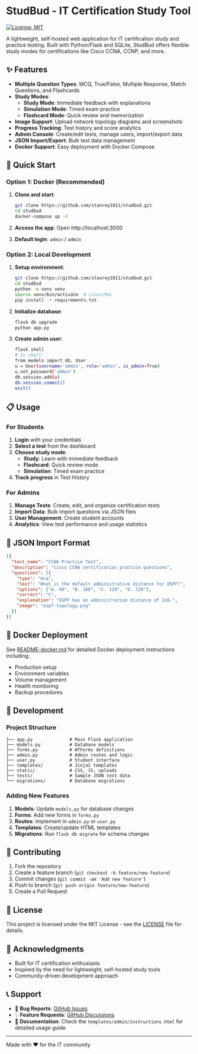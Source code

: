 # StudBud - IT Certification Study Tool

[![License: MIT](https://img.shields.io/badge/License-MIT-yellow.svg)](https://opensource.org/licenses/MIT)

A lightweight, self-hosted web application for IT certification study and practice testing. Built with Python/Flask and SQLite, StudBud offers flexible study modes for certifications like Cisco CCNA, CCNP, and more.

## ✨ Features

- **Multiple Question Types**: MCQ, True/False, Multiple Response, Match Questions, and Flashcards
- **Study Modes**:
  - **Study Mode**: Immediate feedback with explanations
  - **Simulation Mode**: Timed exam practice
  - **Flashcard Mode**: Quick review and memorization
- **Image Support**: Upload network topology diagrams and screenshots
- **Progress Tracking**: Test history and score analytics
- **Admin Console**: Create/edit tests, manage users, import/export data
- **JSON Import/Export**: Bulk test data management
- **Docker Support**: Easy deployment with Docker Compose

## 🚀 Quick Start

### Option 1: Docker (Recommended)

1. **Clone and start**:
   ```bash
   git clone https://github.com/stanrey1011/studbud.git
   cd studbud
   docker-compose up -d
   ```

2. **Access the app**: Open http://localhost:3000
3. **Default login**: `admin` / `admin`

### Option 2: Local Development

1. **Setup environment**:
   ```bash
   git clone https://github.com/stanrey1011/studbud.git
   cd studbud
   python -m venv venv
   source venv/bin/activate  # Linux/Mac
   pip install -r requirements.txt
   ```

2. **Initialize database**:
   ```bash
   flask db upgrade
   python app.py
   ```

3. **Create admin user**:
   ```bash
   flask shell
   # In shell:
   from models import db, User
   u = User(username='admin', role='admin', is_admin=True)
   u.set_password('admin')
   db.session.add(u)
   db.session.commit()
   exit()
   ```

## 📋 Usage

### For Students
1. **Login** with your credentials
2. **Select a test** from the dashboard  
3. **Choose study mode**:
   - **Study**: Learn with immediate feedback
   - **Flashcard**: Quick review mode
   - **Simulation**: Timed exam practice
4. **Track progress** in Test History

### For Admins
1. **Manage Tests**: Create, edit, and organize certification tests
2. **Import Data**: Bulk import questions via JSON files
3. **User Management**: Create student accounts
4. **Analytics**: View test performance and usage statistics

## 📄 JSON Import Format

```json
[{
  "test_name": "CCNA Practice Test",
  "description": "Cisco CCNA certification practice questions",
  "questions": [{
    "type": "mcq",
    "text": "What is the default administrative distance for OSPF?",
    "options": ["A. 90", "B. 100", "C. 110", "D. 120"],
    "correct": "C",
    "explanation": "OSPF has an administrative distance of 110.",
    "image": "ospf-topology.png"
  }]
}]
```

## 🐳 Docker Deployment

See [README-docker.md](README-docker.md) for detailed Docker deployment instructions including:
- Production setup
- Environment variables
- Volume management
- Health monitoring
- Backup procedures

## 🔧 Development

### Project Structure
```
├── app.py              # Main Flask application
├── models.py           # Database models
├── forms.py            # WTForms definitions
├── admin.py            # Admin routes and logic
├── user.py             # Student interface
├── templates/          # Jinja2 templates
├── static/             # CSS, JS, uploads
├── tests/              # Sample JSON test data
└── migrations/         # Database migrations
```

### Adding New Features
1. **Models**: Update `models.py` for database changes
2. **Forms**: Add new forms in `forms.py`
3. **Routes**: Implement in `admin.py` or `user.py`
4. **Templates**: Create/update HTML templates
5. **Migrations**: Run `flask db migrate` for schema changes

## 🤝 Contributing

1. Fork the repository
2. Create a feature branch (`git checkout -b feature/new-feature`)
3. Commit changes (`git commit -am 'Add new feature'`)
4. Push to branch (`git push origin feature/new-feature`)
5. Create a Pull Request

## 📝 License

This project is licensed under the MIT License - see the [LICENSE](LICENSE) file for details.

## 🙏 Acknowledgments

- Built for IT certification enthusiasts
- Inspired by the need for lightweight, self-hosted study tools
- Community-driven development approach

## 📞 Support

- 🐛 **Bug Reports**: [GitHub Issues](https://github.com/yourusername/studbud/issues)
- 💡 **Feature Requests**: [GitHub Discussions](https://github.com/yourusername/studbud/discussions)
- 📖 **Documentation**: Check the `templates/admin/instructions.html` for detailed usage guide

---

Made with ❤️ for the IT community